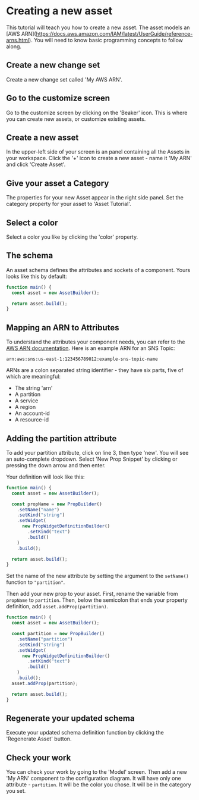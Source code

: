 # Creating a new asset

This tutorial will teach you how to create a new asset. The asset models an \[AWS ARN\](https://docs.aws.amazon.com/IAM/latest/UserGuide/reference-arns.html). You will need to know basic programming concepts to follow along.

## Create a new change set

Create a new change set called 'My AWS ARN'.

## Go to the customize screen

Go to the customize screen by clicking on the 'Beaker' icon. This is where you can create new assets, or customize existing assets.

## Create a new asset

In the upper-left side of your screen is an panel containing all the Assets in your workspace. Click the '+' icon to create a new asset - name it 'My ARN' and click 'Create Asset'.

## Give your asset a Category

The properties for your new Asset appear in the right side panel. Set the category property for your asset to 'Asset Tutorial'.

## Select a color

Select a color you like by clicking the 'color' property.

## The schema

An asset schema defines the attributes and sockets of a component. Yours looks like this by default:

```typescript
function main() {
  const asset = new AssetBuilder();

  return asset.build();
}
```

## Mapping an ARN to Attributes

To understand the attributes your component needs, you can refer to the [AWS ARN documentation](https://docs.aws.amazon.com/IAM/latest/UserGuide/reference-arns.html). Here is an example ARN for an SNS Topic:

```
arn:aws:sns:us-east-1:123456789012:example-sns-topic-name
```

ARNs are a colon separated string identifier - they have six parts, five of which are meaningful:

* The string 'arn'
* A partition
* A service
* A region
* An account-id
* A resource-id

## Adding the partition attribute

To add your partition attribute, click on line 3, then type 'new'. You will see an auto-complete dropdown. Select 'New Prop Snippet' by clicking or pressing the down arrow and then enter.

Your definition will look like this:

```typescript
function main() {
  const asset = new AssetBuilder();

  const propName = new PropBuilder()
    .setName("name")
    .setKind("string")
    .setWidget(
      new PropWidgetDefinitionBuilder()
        .setKind("text")
        .build()
    )
    .build();

  return asset.build();
}
```

Set the name of the new attribute by setting the argument to the `setName()` function to `"partition"`.

Then add your new prop to your asset. First, rename the variable from `propName` to `partition`. Then, below the semicolon that ends your property definition, add `asset.addProp(partition)`.

```typescript
function main() {
  const asset = new AssetBuilder();

  const partition = new PropBuilder()
    .setName("partition")
    .setKind("string")
    .setWidget(
      new PropWidgetDefinitionBuilder()
        .setKind("text")
        .build()
    )
    .build();
  asset.addProp(partition);

  return asset.build();
}
```

## Regenerate your updated schema

Execute your updated schema definition function by clicking the 'Regenerate Asset' button.

## Check your work

You can check your work by going to the 'Model' screen. Then add a new 'My ARN' component to the configuration diagram. It will have only one attribute - `partition`. It will be the color you chose. It will be in the category you set.



